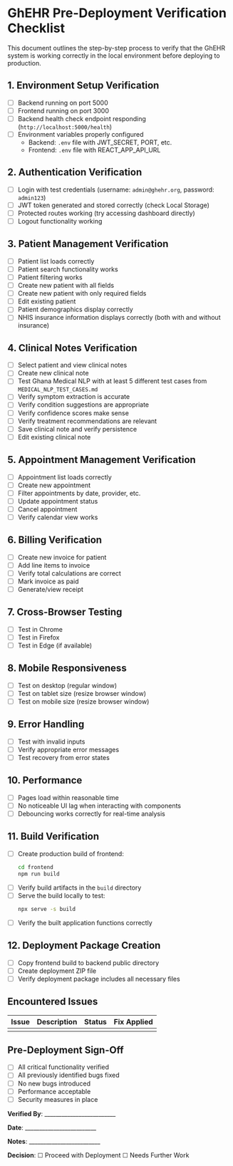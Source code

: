 # GhEHR Pre-Deployment Verification Checklist

This document outlines the step-by-step process to verify that the GhEHR system is working correctly in the local environment before deploying to production.

## 1. Environment Setup Verification

- [ ] Backend running on port 5000
- [ ] Frontend running on port 3000
- [ ] Backend health check endpoint responding (`http://localhost:5000/health`)
- [ ] Environment variables properly configured
  - Backend: `.env` file with JWT_SECRET, PORT, etc.
  - Frontend: `.env` file with REACT_APP_API_URL

## 2. Authentication Verification

- [ ] Login with test credentials (username: `admin@ghehr.org`, password: `admin123`)
- [ ] JWT token generated and stored correctly (check Local Storage)
- [ ] Protected routes working (try accessing dashboard directly)
- [ ] Logout functionality working

## 3. Patient Management Verification

- [ ] Patient list loads correctly
- [ ] Patient search functionality works
- [ ] Patient filtering works
- [ ] Create new patient with all fields
- [ ] Create new patient with only required fields
- [ ] Edit existing patient
- [ ] Patient demographics display correctly
- [ ] NHIS insurance information displays correctly (both with and without insurance)

## 4. Clinical Notes Verification

- [ ] Select patient and view clinical notes
- [ ] Create new clinical note
- [ ] Test Ghana Medical NLP with at least 5 different test cases from `MEDICAL_NLP_TEST_CASES.md`
- [ ] Verify symptom extraction is accurate
- [ ] Verify condition suggestions are appropriate
- [ ] Verify confidence scores make sense
- [ ] Verify treatment recommendations are relevant
- [ ] Save clinical note and verify persistence
- [ ] Edit existing clinical note

## 5. Appointment Management Verification

- [ ] Appointment list loads correctly
- [ ] Create new appointment
- [ ] Filter appointments by date, provider, etc.
- [ ] Update appointment status
- [ ] Cancel appointment
- [ ] Verify calendar view works

## 6. Billing Verification

- [ ] Create new invoice for patient
- [ ] Add line items to invoice
- [ ] Verify total calculations are correct
- [ ] Mark invoice as paid
- [ ] Generate/view receipt

## 7. Cross-Browser Testing

- [ ] Test in Chrome
- [ ] Test in Firefox
- [ ] Test in Edge (if available)

## 8. Mobile Responsiveness

- [ ] Test on desktop (regular window)
- [ ] Test on tablet size (resize browser window)
- [ ] Test on mobile size (resize browser window)

## 9. Error Handling

- [ ] Test with invalid inputs
- [ ] Verify appropriate error messages
- [ ] Test recovery from error states

## 10. Performance

- [ ] Pages load within reasonable time
- [ ] No noticeable UI lag when interacting with components
- [ ] Debouncing works correctly for real-time analysis

## 11. Build Verification

- [ ] Create production build of frontend:
  ```bash
  cd frontend
  npm run build
  ```
- [ ] Verify build artifacts in the `build` directory
- [ ] Serve the build locally to test:
  ```bash
  npx serve -s build
  ```
- [ ] Verify the built application functions correctly

## 12. Deployment Package Creation

- [ ] Copy frontend build to backend public directory
- [ ] Create deployment ZIP file
- [ ] Verify deployment package includes all necessary files

## Encountered Issues

| Issue | Description | Status | Fix Applied |
|-------|-------------|--------|------------|
|       |             |        |            |

## Pre-Deployment Sign-Off

- [ ] All critical functionality verified
- [ ] All previously identified bugs fixed
- [ ] No new bugs introduced
- [ ] Performance acceptable
- [ ] Security measures in place

**Verified By**: _________________________

**Date**: _________________________

**Notes**: _________________________

**Decision**: ☐ Proceed with Deployment  ☐ Needs Further Work
